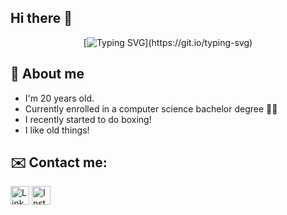 ## Hi there 👋

<!--
**pedrodiashm/pedrodiashm** is a ✨ _special_ ✨ repository because its `README.md` (this file) appears on your GitHub profile.

Here are some ideas to get you started:

- 🔭 I’m currently working on ...
- 🌱 I’m currently learning ...
- 👯 I’m looking to collaborate on ...
- 🤔 I’m looking for help with ...
- 💬 Ask me about ...
- 📫 How to reach me: ...
- 😄 Pronouns: ...
- ⚡ Fun fact: ...
-->
<div align="center">
  
[![Typing SVG](https://readme-typing-svg.herokuapp.com?font=Pathway+Gothic+One+&weight=900&size=19&pause=1000&color=42F7EC&width=435&lines=Hi!+I'm+Pedro!+You+can+call+me+Space!)](https://git.io/typing-svg)

</div>


## 🙋 About me
* I'm 20 years old.
* Currently enrolled in a computer science bachelor degree  🧑‍🎓
* I recently started to do boxing!
* I like old things!






## ✉️ Contact me:

[<img src='https://img.shields.io/badge/LinkedIn-0077B5?style=for-the-badge&logo=linkedin&logoColor=white' alt='Linkedin' height='30'>](https://www.linkedin.com/in/pedro-macedo-0650b8267/)
[<img src='https://img.shields.io/badge/Gmail-EA4335.svg?style=for-the-badge&logo=Gmail&logoColor=white' alt='Instagram' height='30'>](mailto:pedrodiashm@gmail.com)
